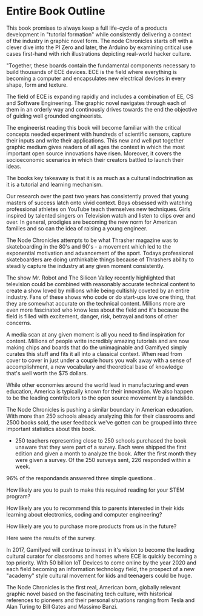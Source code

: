 # Entire Book Outline



This book promises to always keep a full life-cycle of a products development in "tutorial formation" while consistently delivering a context of the industry in graphic novel form.  The node Chronicles starts off with a clever dive into the PI Zero and later, the Arduino by examining critical use cases first-hand with rich illustrations depicting real-world hacker culture. 

"Together, these boards contain the fundamental components necessary to build thousands of ECE devices. ECE is the field where everything is becoming a computer and encapsulates new electrical devices in every shape, form and texture.

The field of ECE is expanding rapidly and includes a combination of EE, CS and Software Engineering. The graphic novel navigates through each of them in an orderly way and continously drives towards the end the objective of guiding well grounded engineerists.

The engineerist reading this book will become familiar with the critical concepts needed experiment with hundreds of scientific sensors, capture their inputs and write their applications. This new and well put together graphic medium gives readers of all ages the context in which the most important open source innovations have risen. Moreover, it covers the socioeconomic scenarios in which their creators battled to launch their ideas.  

The books key takeaway is that it is as much as a cultural indoctrination as it is a tutorial and learning mechanism.

Our research over the past two years has consistently proved that young masters of success latch onto vivid context. Boys obsessed with watching professional athletes on YouTube teach themselves new techniques. Girls inspired by talented singers on Television watch and listen to clips over and over. In general, prodigies are becoming the new norm for American families and so can the idea of raising a young engineer. 

The Node Chronicles attempts to be what Thrasher magazine was to skateboarding in the 80's and 90's - a movement which led to the exponential motivation and advancement of the sport. Todays professional skateboarders are doing unthinkable things because of Thrashers ability to steadily capture the industry at any given moment consistently.

The show Mr. Robot and The Silicon Valley recently highlighted that television could be combined with reasonably accurate technical content to create a show loved by millions while being cultishly coveted by an entire industry. Fans of these shows who code or do start-ups love one thing, that they are somewhat accurate on the technical content. Millions more are even more fascinated who know less about the field and it's because the field is filled with excitement, danger, risk, betrayal and tons of other concerns.

A media scan at any given moment is all you need to find inspiration for content. Millions of people write incredibly amazing tutorials and are now making chips and boards that do the unimaginable and Gamifyed simply curates this stuff and fits it all into a classical context. When read from cover to cover in just under a couple hours you walk away with a sense of accomplishment, a new vocabulary and theoretical base of knowledge that's well worth the $75 dollars. 

While other economies around the world lead in manufacturing and even education, America is typically known for their innovation. We also happen to be the leading contributors to the open source movement by a landslide.

The Node Chronicles is pushing a similar boundary in American education. With more than 250 schools already analyzing this for their classrooms and 2500 books sold, the user feedback we've gotten can be grouped into three important statistics about this book.

* 250 teachers representing close to 250 schools purchased the book unaware that they were part of a survey. Each were shipped the first edition and given a month to analyze the book. After the first month they were given a survey. Of the 250 surveys sent, 226 responded within a week. 

96% of the respondands answered three simple questions .

How likely are you to push to make this required reading for your STEM program?

How likely are you to recommend this to parents interested in their kids learning about electronics, coding and computer engineering?

How likely are you to purchase more products from us in the future? 

Here were the results of the survey. 

In 2017, Gamifyed will continue to invest in it's vision to become the leading cultural curator for classrooms and homes where ECE is quickly becoming a top priority. With 50 billion IoT Devices to come online by the year 2020 and each field becoming an information technology field, the prospect of a new "academy" style cultural movement for kids and teenagers could be huge. 

The Node Chronicles is the first real, American born, globally relevant graphic novel based on the fascinating tech culture, with historical references to pioneers and their personal situations ranging from Tesla and Alan Turing to Bill Gates and Massimo Banzi. 















